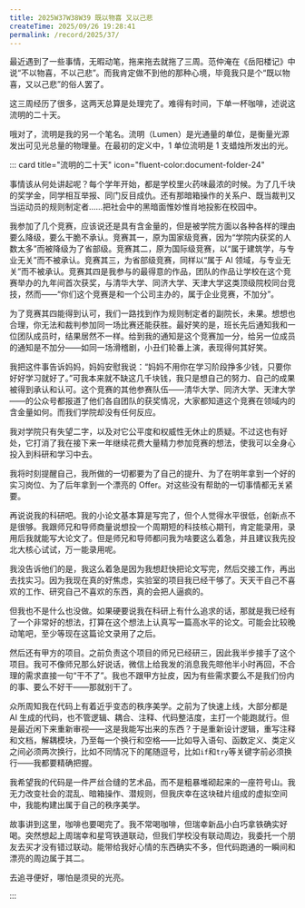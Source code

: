 ```yaml
---
title: 2025W37W38W39 既以物喜 又以己悲
createTime: 2025/09/26 19:28:41
permalink: /record/2025/37/
---
```


最近遇到了一些事情，无暇动笔，拖来拖去就拖了三周。范仲淹在《岳阳楼记》中说“不以物喜，不以己悲”。而我肯定做不到他的那种心境，毕竟我只是个“既以物喜，又以己悲”的俗人罢了。

这三周经历了很多，这两天总算是处理完了。难得有时间，下单一杯咖啡，述说这流明的二十天。

哦对了，流明是我的另一个笔名。流明（Lumen）是光通量的单位，是衡量光源发出可见光总量的物理量。在最初的定义中，1 单位流明是 1 支蜡烛所发出的光。

::: card title="流明的二十天" icon="fluent-color:document-folder-24"

事情该从何处讲起呢？每个学年开始，都是学校里火药味最浓的时候。为了几千块的奖学金，同学相互举报、同门反目成仇。还有那暗箱操作的关系户、既当裁判又当运动员的规则制定者……把社会中的黑暗面惟妙惟肖地投影在校园中。

我参加了几个竞赛，应该说还是具有含金量的，但是被学院方面以各种各样的理由要么降级，要么干脆不承认。竞赛其一，原为国家级竞赛，因为“学院内获奖的人数太多”而被降级为了省部级。竞赛其二，原为国际级竞赛，以“属于建筑学，与专业无关”而不被承认。竞赛其三，为省部级竞赛，同样以“属于 AI 领域，与专业无关”而不被承认。竞赛其四是我参与的最得意的作品，团队的作品让学校在这个竞赛举办的九年间首次获奖，与清华大学、同济大学、天津大学这类顶级院校同台竞技，然而——“你们这个竞赛是和一个公司主办的，属于企业竞赛，不加分”。

为了竞赛其四能得到认可，我们一路找到作为规则制定者的副院长，未果。想想也合理，你无法和裁判参加同一场比赛还能获胜。最好笑的是，班长先后通知我和一位团队成员时，结果居然不一样。给到我的通知是这个竞赛加一分，给另一位成员的通知是不加分——如同一场滑稽剧，小丑们轮番上演，表现得何其好笑。

我把这件事告诉妈妈，妈妈安慰我说：“妈妈不用你在学习阶段挣多少钱，只要你好好学习就好了。”可我本来就不缺这几千块钱，我只是想自己的努力、自己的成果被得到承认和认可。这个竞赛的其他参赛队伍——清华大学、同济大学、天津大学——的公众号都报道了他们各自团队的获奖情况，大家都知道这个竞赛在领域内的含金量如何。而我们学院却没有任何反应。

我对学院只有失望二字，以及对它公平度和权威性无休止的质疑。不过这也有好处，它打消了我在接下来一年继续花费大量精力参加竞赛的想法，使我可以全身心投入到科研和学习中去。

我将时刻提醒自己，我所做的一切都要为了自己的提升、为了在明年拿到一个好的实习岗位、为了后年拿到一个漂亮的 Offer。对这些没有帮助的一切事情都无关紧要。

再说说我的科研吧。我的小论文基本算是写完了，但个人觉得水平很低，创新点不是很够。我跟师兄和导师商量说想投一个周期短的科技核心期刊，肯定能录用，录用后我就能写大论文了。但是师兄和导师都问我为啥要这么着急，并且建议我先投北大核心试试，万一能录用呢。

我没告诉他们的是，我这么着急是因为我想赶快把论文写完，然后交接工作，再出去找实习。因为我现在真的好焦虑，实验室的项目我已经干够了。天天干自己不喜欢的工作、研究自己不喜欢的东西，真的会把人逼疯的。

但我也不是什么也没做。如果硬要说我在科研上有什么追求的话，那就是我已经有了一个非常好的想法，打算在这个想法上认真写一篇高水平的论文。可能会比较晚动笔吧，至少等现在这篇论文录用了之后。

然后还有甲方的项目。之前负责这个项目的师兄已经研三，因此我半步接手了这个项目。我可不像师兄那么好说话，微信上给我发的消息我先晾他半小时再回，不合理的需求直接一句“干不了”。我也不跟甲方扯皮，因为有些需求要么不是我们份内的事、要么不好干——那就别干了。

众所周知我在代码上有着近乎变态的秩序美学。之前为了快速上线，大部分都是 AI 生成的代码，也不管逻辑、耦合、注释、代码整洁度，主打一个能跑就行。但是最近闲下来重新审视——这是我能写出来的东西？于是重新设计逻辑，重写注释和文档，解耦模块，乃至每一个换行和空格——比如导入语句、函数定义、类定义之间必须两次换行，比如不同情况下的尾随逗号，比如`if`和`try`等关键字前必须换行——我都要精确把握。

我希望我的代码是一件严丝合缝的艺术品，而不是粗暴堆砌起来的一座符号山。我无力改变社会的混乱、暗箱操作、潜规则，但我庆幸在这块硅片组成的虚拟空间中，我能构建出属于自己的秩序美学。

故事讲到这里，咖啡也要喝完了。我不常喝咖啡，但瑞幸新品小白巧拿铁确实好喝。突然想起上周瑞幸和星穹铁道联动，但我们学校没有联动周边，我委托一个朋友去买才没有错过联动。能带给我好心情的东西确实不多，但代码跑通的一瞬间和漂亮的周边属于其二。

去追寻便好，哪怕是须臾的光亮。

:::